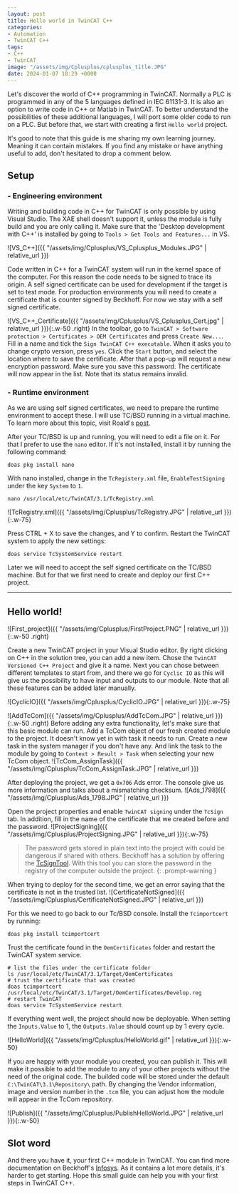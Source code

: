 ```yaml
---
layout: post
title: Hello world in TwinCAT C++
categories:
- Automation
- TwinCAT C++
tags:
- C++
- TwinCAT
image: "/assets/img/Cplusplus/cplusplus_title.JPG"
date: 2024-01-07 18:29 +0000
---
```

Let's discover the world of C++ programming in TwinCAT. Normally a PLC is programmed in any of the 5 languages defined in IEC 61131-3. It is also an option to write code in C++ or Matlab in TwinCAT. To better understand the possibilities of these additional languages, I will port some older code to run on a PLC. But before that, we start with creating a first `Hello world` project.

It's good to note that this guide is me sharing my own learning journey. Meaning it can contain mistakes. If you find any mistake or have anything useful to add, don't hesitated to drop a comment below.

## Setup
### - Engineering environment
Writing and building code in C++ for TwinCAT is only possible by using Visual Studio. The XAE shell doesn't support it, unless the module is fully build and you are only calling it.
Make sure that the 'Desktop development with C++' is installed by going to `Tools > Get Tools and Features...` in VS.

![VS_C++]({{ "/assets/img/Cplusplus/VS_Cplusplus_Modules.JPG" | relative_url }})

Code written in C++ for a TwinCAT system will run in the kernel space of the computer. For this reason the code needs to be signed to trace its origin. A self signed certificate can be used for development if the target is set to test mode. For production environments you will need to create a certificate that is counter signed by Beckhoff. For now we stay with a self signed certificate.

![VS_C++_Certificate]({{ "/assets/img/Cplusplus/VS_Cplusplus_Cert.jpg" | relative_url }}){:.w-50 .right}
In the toolbar, go to `TwinCAT > Software protection > Certificates > OEM Certificates` and press `Create New...`. Fill in a name and tick the `Sign TwinCAT C++ executable`. When it asks you to change crypto version, press `yes`. Click the `Start` button, and select the location where to save the certificate. After that a pop-up will request a new encryption password. Make sure you save this password. The certificate will now appear in the list. Note that its status remains invalid.


### - Runtime environment
As we are using self signed certificates, we need to prepare the runtime environment to accept these. I will use TC/BSD running in a virtual machine. To learn more about this topic, visit Roald's [post](https://cookncode.com/twincat/2022/08/11/twincat-bsd.html).

After your TC/BSD is up and running, you will need to edit a file on it. For that I prefer to use the `nano` editor. If it's not installed, install it by running the following command:
```console
doas pkg install nano
```
With nano installed, change in the `TcRegistery.xml` file, `EnableTestSigning` under the key `System` to `1`. 
```console
nano /usr/local/etc/TwinCAT/3.1/TcRegistry.xml
```

![TcRegistry.xml]({{ "/assets/img/Cplusplus/TcRegistry.JPG" | relative_url }}){:.w-75}

Press CTRL + X to save the changes, and Y to confirm. Restart the TwinCAT system to apply the new settings:
```console
doas service TcSystemService restart
```
Later we will need to accept the self signed certificate on the TC/BSD machine. But for that we first need to create and deploy our first C++ project.

---

## Hello world!
![First_project]({{ "/assets/img/Cplusplus/FirstProject.PNG" | relative_url }}){:.w-50 .right}

Create a new TwinCAT project in your Visual Studio editor. By right clicking on C++ in the solution tree, you can add a new item. Chose the `TwinCAT Versioned C++ Project` and give it a name. Next you can chose between different templates to start from, and there we go for `Cyclic IO` as this will give us the possibility to have input and outputs to our module. Note that all these features can be added later manually.

![CyclicIO]({{ "/assets/img/Cplusplus/CyclicIO.JPG" | relative_url }}){:.w-75}


![AddTcCom]({{ "/assets/img/Cplusplus/AddTcCom.JPG" | relative_url }}){:.w-50 .right}
Before adding any extra functionality, let's make sure that this basic module can run. Add a TcCom object of our fresh created module to the project. It doesn't know yet in with task it needs to run. Create a new task in the system manager if you don't have any. And link the task to the module by going to `Context > Result > Task` when selecting your new TcCom object. 
![TcCom_AssignTask]({{ "/assets/img/Cplusplus/TcCom_AssignTask.JPG" | relative_url }})

After deploying the project, we get a `0x706` Ads error. The console give us more information and talks about a mismatching checksum.
![Ads_1798]({{ "/assets/img/Cplusplus/Ads_1798.JPG" | relative_url }})

Open the project properties and enable `TwinCAT signing` under the `TcSign` tab. In addition, fill in the name of the certificate that we created before and the password. 
![ProjectSigning]({{ "/assets/img/Cplusplus/ProjectSigning.JPG" | relative_url }}){:.w-75}
> The password gets stored in plain text into the project with could be dangerous if shared with others. Beckhoff has a solution by offering the [TcSignTool](https://infosys.beckhoff.com/content/1033/tc3_c/6829815563.html). With this tool you can store the password in the registry of the computer outside the project.
{: .prompt-warning }

 When trying to deploy for the second time, we get an error saying that the certificate is not in the trusted list.
![CertificateNotSigned]({{ "/assets/img/Cplusplus/CertificateNotSigned.JPG" | relative_url }})

For this we need to go back to our Tc/BSD console. Install the `Tcimportcert` by running:
```console
doas pkg install tcimportcert
```
Trust the certificate found in the `OemCertificates` folder and restart the TwinCAT system service.
```console
# list the files under the certificate folder
ls /usr/local/etc/TwinCAT/3.1/Target/OemCertificates
# trust the certificate that was created
doas tcimportcert /usr/local/etc/TwinCAT/3.1/Target/OemCertificates/Develop.reg
# restart TwinCAT
doas service TcSystemService restart
```


If everything went well, the project should now be deployable. When setting the `Inputs.Value` to 1, the `Outputs.Value` should count up by 1 every cycle.

![HelloWorld]({{ "/assets/img/Cplusplus/HelloWorld.gif" | relative_url }}){:.w-50}


If you are happy with your module you created, you can publish it. This will make it possible to add the module to any of your other projects without the need of the original code. The builded code will be stored under the default `C:\TwinCAT\3.1\Repository\` path. By changing the Vendor information, image and version number in the `.tcm` file, you can adjust how the module will appear in the TcCom repository.

![Publish]({{ "/assets/img/Cplusplus/PublishHelloWorld.JPG" | relative_url }}){:.w-50}

## Slot word
And there you have it, your first C++ module in TwinCAT. You can find more documentation on Beckhoff's [Infosys](https://infosys.beckhoff.com/content/1033/tc3_c/index.html). As it contains a lot more details, it's harder to get starting. Hope this small guide can help you with your first steps in TwinCAT C++.